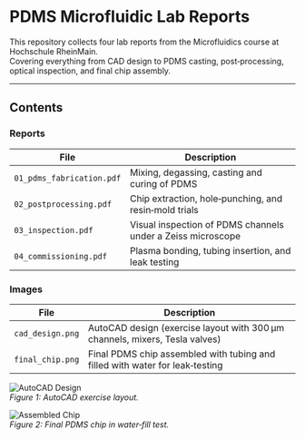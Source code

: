# PDMS Microfluidic Lab Reports

This repository collects four lab reports from the Microfluidics course at Hochschule RheinMain.  
Covering everything from CAD design to PDMS casting, post‑processing, optical inspection, and final chip assembly.

---

## Contents

### Reports
| File                         | Description                                                    |
|------------------------------|----------------------------------------------------------------|
| `01_pdms_fabrication.pdf`    | Mixing, degassing, casting and curing of PDMS                  |
| `02_postprocessing.pdf`      | Chip extraction, hole‑punching, and resin‑mold trials          |
| `03_inspection.pdf`          | Visual inspection of PDMS channels under a Zeiss microscope    |
| `04_commissioning.pdf`       | Plasma bonding, tubing insertion, and leak testing             |

### Images
| File               | Description                                                                     |
|--------------------|---------------------------------------------------------------------------------|
| `cad_design.png`   | AutoCAD design (exercise layout with 300 µm channels, mixers, Tesla valves)     |
| `final_chip.png`   | Final PDMS chip assembled with tubing and filled with water for leak‑testing    |

![AutoCAD Design](cad_design.jpg)  
*Figure 1: AutoCAD exercise layout.*

![Assembled Chip](final_chip.png)  
*Figure 2: Final PDMS chip in water‑fill test.*
